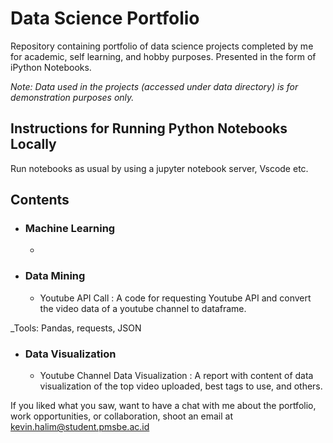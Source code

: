 # Data Science Portfolio
Repository containing portfolio of data science projects completed by me for academic, self learning, and hobby purposes. Presented in the form of iPython Notebooks.

_Note: Data used in the projects (accessed under data directory) is for demonstration purposes only._

## Instructions for Running Python Notebooks Locally
Run notebooks as usual by using a jupyter notebook server, Vscode etc.

## Contents

- ### Machine Learning

	-

- ### Data Mining

  - Youtube API Call : A code for requesting Youtube API and convert the video data of a youtube channel to dataframe.

_Tools: Pandas, requests, JSON
  
- ### Data Visualization

  - Youtube Channel Data Visualization : A report with content of data visualization of the top video uploaded, best tags to use, and others.
  
If you liked what you saw, want to have a chat with me about the portfolio, work opportunities, or collaboration, shoot an email at kevin.halim@student.pmsbe.ac.id
